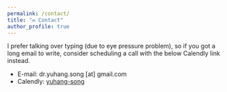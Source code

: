```yaml
---
permalink: /contact/
title: "✉️ Contact"
author_profile: true
---
```

I prefer talking over typing (due to eye pressure problem), so if you got a long email to write, consider scheduling a call with the below Calendly link instead.

* E-mail: dr.yuhang.song [at] gmail.com
* Calendly: [yuhang-song](https://calendly.com/yuhang-song/)
